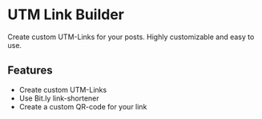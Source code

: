 # UTM Link Builder

Create custom UTM-Links for your posts. Highly customizable and easy to use.

## Features

-   Create custom UTM-Links
-   Use Bit.ly link-shortener
-   Create a custom QR-code for your link

